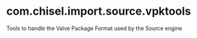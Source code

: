 # com.chisel.import.source.vpktools
 Tools to handle the Valve Package Format used by the Source engine
